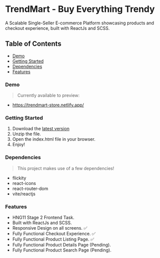 # TrendMart - Buy Everything Trendy
A Scalable Single-Seller E-commerce Platform showcasing products and checkout experience, built with ReactJs and SCSS.



## Table of Contents
- [Demo](#demo)
- [Getting Started](#getting-started)
- [Dependencies](#dependencies)
- [Features](#features)


### Demo
> Currently available to preview: 
- https://trendmart-store.netlify.app/
 

### Getting Started
1. Download the [latest version](https://github.com/deraolisah/trendmart.git)
2. Unzip the file.
3. Open the index.html file in your browser.
4. Enjoy!


### Dependencies
> This project makes use of a few dependencies!
- flickity
- react-icons
- react-router-dom
- vite/reactjs


### Features
* HNG11 Stage 2 Frontend Task.
* Built with ReactJs and SCSS.
* Responsive Design on all screens. ✅
* Fully Functional Checkout Experience. ✅
* Fully Functional Product Listing Page. ✅
* Fully Functional Product Details Page (Pending).
* Fully Functional Product Search Page (Pending).